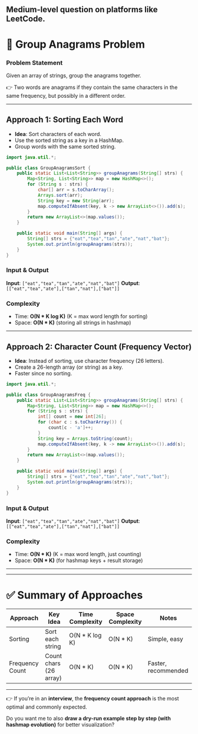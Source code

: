 ## Medium-level question on platforms like LeetCode.

# 📝 Group Anagrams Problem

### Problem Statement

Given an array of strings, group the anagrams together.

👉 Two words are anagrams if they contain the same characters in the same frequency, but possibly in a different order.

---

## **Approach 1: Sorting Each Word**

* **Idea**: Sort characters of each word.
* Use the sorted string as a key in a HashMap.
* Group words with the same sorted string.

```java
import java.util.*;

public class GroupAnagramsSort {
    public static List<List<String>> groupAnagrams(String[] strs) {
        Map<String, List<String>> map = new HashMap<>();
        for (String s : strs) {
            char[] arr = s.toCharArray();
            Arrays.sort(arr);
            String key = new String(arr);
            map.computeIfAbsent(key, k -> new ArrayList<>()).add(s);
        }
        return new ArrayList<>(map.values());
    }

    public static void main(String[] args) {
        String[] strs = {"eat","tea","tan","ate","nat","bat"};
        System.out.println(groupAnagrams(strs));
    }
}
```

### Input & Output

**Input**: `["eat","tea","tan","ate","nat","bat"]`
**Output**: `[["eat","tea","ate"],["tan","nat"],["bat"]]`

### Complexity

* Time: **O(N \* K log K)** (K = max word length for sorting)
* Space: **O(N \* K)** (storing all strings in hashmap)

---

## **Approach 2: Character Count (Frequency Vector)**

* **Idea**: Instead of sorting, use character frequency (26 letters).
* Create a 26-length array (or string) as a key.
* Faster since no sorting.

```java
import java.util.*;

public class GroupAnagramsFreq {
    public static List<List<String>> groupAnagrams(String[] strs) {
        Map<String, List<String>> map = new HashMap<>();
        for (String s : strs) {
            int[] count = new int[26];
            for (char c : s.toCharArray()) {
                count[c - 'a']++;
            }
            String key = Arrays.toString(count);
            map.computeIfAbsent(key, k -> new ArrayList<>()).add(s);
        }
        return new ArrayList<>(map.values());
    }

    public static void main(String[] args) {
        String[] strs = {"eat","tea","tan","ate","nat","bat"};
        System.out.println(groupAnagrams(strs));
    }
}
```

### Input & Output

**Input**: `["eat","tea","tan","ate","nat","bat"]`
**Output**: `[["eat","tea","ate"],["tan","nat"],["bat"]]`

### Complexity

* Time: **O(N \* K)** (K = max word length, just counting)
* Space: **O(N \* K)** (for hashmap keys + result storage)

---


---

# ✅ Summary of Approaches

| Approach             | Key Idea                 | Time Complexity | Space Complexity | Notes                            |
| -------------------- | ------------------------ | --------------- | ---------------- | -------------------------------- |
| Sorting              | Sort each string         | O(N \* K log K) | O(N \* K)        | Simple, easy                     |
| Frequency Count      | Count chars (26 array)   | O(N \* K)       | O(N \* K)        | Faster, recommended              |

---

👉 If you’re in an **interview**, the **frequency count approach** is the most optimal and commonly expected.

Do you want me to also **draw a dry-run example step by step (with hashmap evolution)** for better visualization?
